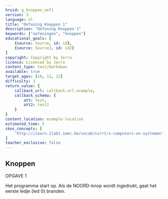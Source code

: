 ```yaml
---
hruid: g_knoppen_oef1
version: 3
language: nl
title: "Oefening Knoppen 1"
description: "Oefening Knoppen 1"
keywords: ["oefeningen", "knoppen"]
educational_goals: [
    {source: Source, id: id}, 
    {source: Source2, id: id2}
]
copyright: Copyright by Jerro
licence: Licenced by Jerro
content_type: text/markdown
available: true
target_ages: [10, 11, 12]
difficulty: 3
return_value: {
    callback_url: callback-url-example,
    callback_schema: {
        att: test,
        att2: test2
    }
}
content_location: example-location
estimated_time: 5
skos_concepts: [
    'http://ilearn.ilabt.imec.be/vocab/curr1/s-computers-en-systemen'
]
teacher_exclusive: false
---
```

## Knoppen

OPGAVE 1

Het programma start op. Als de NOORD-knop wordt ingedrukt, gaat het eerste ledje (led 0) branden.